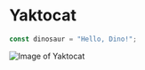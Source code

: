 # Yaktocat

``` javascript
const dinosaur = "Hello, Dino!";
```

![Image of Yaktocat](https://octodex.github.com/images/yaktocat.png)
